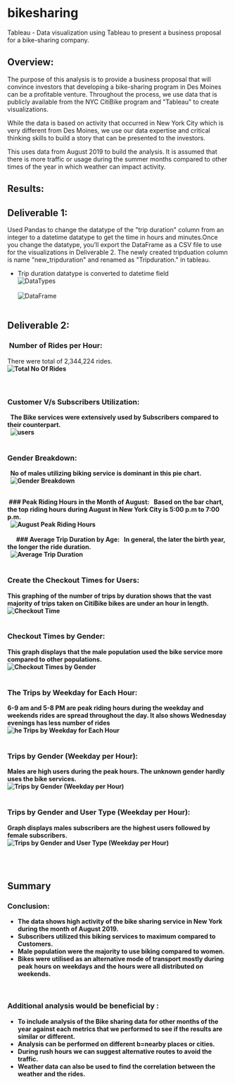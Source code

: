 # bikesharing
Tableau - Data visualization using Tableau to present a business proposal for a bike-sharing company.

## Overview: 
The purpose of this analysis is to provide a business proposal that will convince investors that developing a bike-sharing program in Des Moines can be a profitable venture. Throughout the process, we use data that is publicly available from the NYC CitiBike program and "Tableau" to create visualizations. 

While the data is based on activity that occurred in New York City which is very different from Des Moines, we use our data expertise and critical thinking skills to build a story that can be presented to the investors. 

This uses data from August 2019 to build the analysis. It is assumed that there is more traffic or usage during the summer months compared to other times of the year in which weather can impact activity.

## Results:
## Deliverable 1:
Used Pandas to change the datatype of the "trip duration" column from an integer to a datetime datatype to get the time in hours and minutes.Once you change the datatype, you’ll export the DataFrame as a CSV file to use for the visualizations in Deliverable 2. The newly created tripduation column is name "new_tripduration" and renamed as "Tripduration." in tableau.

- Trip duration datatype is converted to datetime field<br>
![DataTypes](https://github.com/ashwinihegde28/bikesharing/blob/main/Resources/images/CitiBikeDF.PNG)<br><br>
![DataFrame](https://github.com/ashwinihegde28/bikesharing/blob/main/Resources/images/CitiBikeDF2.PNG)<br><br>

## Deliverable 2:
###  Number of Rides per Hour: 
There were total of 2,344,224 rides.<br>
<b>
![Total No Of Rides](https://github.com/ashwinihegde28/bikesharing/blob/main/Resources/images/TotalNumberOfRides.PNG)<br><br>
  
### Customer V/s Subscribers Utilization: 
  The Bike services were extensively used by Subscribers compared to their counterpart.  <br>
  ![users](https://github.com/ashwinihegde28/bikesharing/blob/main/Resources/images/CustomerVersesSubscriberPNG.PNG)<br><br>

### Gender Breakdown: 
  No of males utilizing biking service is dominant in this pie chart.<br>
  ![Gender Breakdown](https://github.com/ashwinihegde28/bikesharing/blob/main/Resources/images/genderBreakdown.PNG)<br><br>

 ### Peak Riding Hours in the Month of August:
  Based on the bar chart, the top riding hours during August in New York City is 5:00 p.m to 7:00 p.m.
  <br>
  ![August Peak Riding Hours](https://github.com/ashwinihegde28/bikesharing/blob/main/Resources/images/AugustPeakHours.PNG)<br><br>
  
  
  ### Average Trip Duration by Age:
  In general, the later the birth year, the longer the ride duration.<br>
  ![Average Trip Duration](https://github.com/ashwinihegde28/bikesharing/blob/main/Resources/images/AverageTripDuration.PNG)<br><br>
  
  
### Create the Checkout Times for Users: 
This graphing of the number of trips by duration shows that the vast majority of trips taken on CitiBike bikes are under an hour in length. <br>
![Checkout Time](https://github.com/ashwinihegde28/bikesharing/blob/main/Resources/images/Capture1.PNG)<br><br>
  
### Checkout Times by Gender: 
This graph displays that the male population used the bike service more compared to other populations. <br>
![Checkout Times by Gender](https://github.com/ashwinihegde28/bikesharing/blob/main/Resources/images/Capture2.PNG)<br><br>
  
### The Trips by Weekday for Each Hour: 
6-9 am and 5-8 PM are peak riding hours during the weekday and weekends rides are spread throughout the day. It also shows Wednesday evenings has less number of rides  <br> 
![he Trips by Weekday for Each Hour](https://github.com/ashwinihegde28/bikesharing/blob/main/Resources/images/Capture3.PNG)<br><br>
  
### Trips by Gender (Weekday per Hour):
Males are high users during the peak hours. The unknown gender hardly uses the bike services. <br>
![Trips by Gender (Weekday per Hour)](https://github.com/ashwinihegde28/bikesharing/blob/main/Resources/images/Capture4.PNG)<br><br>

### Trips by Gender and User Type (Weekday per Hour):
Graph displays males subscribers are the highest users followed by female subscribers.
<br>
![Trips by Gender and User Type (Weekday per Hour)](https://github.com/ashwinihegde28/bikesharing/blob/main/Resources/images/Capture5.PNG)<br><br>


  
  
  
  
  
## Summary
### Conclusion:  
- The data shows high activity of the bike sharing service in New York during the month of August 2019.
- Subscribers utilized this biking services to maximum compared to Customers.
- Male population were the majority to use biking compared to women.
- Bikes were utilised as an alternative mode of transport mostly during peak hours on weekdays and the hours were all distributed on weekends.

  
### Additional analysis would be beneficial by :
- To include analysis of the Bike sharing data for other months of the year against each metrics that we performed to see if the results are similar or different.
- Analysis can be performed on different b=nearby places or cities.
- During rush hours we can suggest alternative routes to avoid the traffic.
- Weather data can also be used to find the correlation between the weather and the rides. 
  
  

 




 


